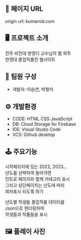 ## 🔗 페이지 URL 
origin url: kumamid.com  

## 🖥 프로젝트 소개 
전주 비전대 방영디 교수님의 웹 외주  
한영대 졸업작품전 웹사이트  

## 🐣 팀원 구성 
- 개발자: 이승연, 박형석 

## ⚙️ 개발환경  

- CODE: HTML CSS JavaScript   
- DB: Cloud Storage for Firebase  
- IDE: Visual Studio Code  
- VCS: Github desktop   

## 🕹 주요기능  

시작페이지에 있는 2022, 2023...  
년도를 선택하여 들어가면  
인트로 페이지와 함께 카테고리 표시  
그리고 상단페이지는 년도에 따라  
회차표시 되도록 하기  
  
년도별 학생들 졸업작품 데이터를  
Json으로 렌더링하여  
학생들과 작품들을 표시  


## 🖼 플레이 사진

 

